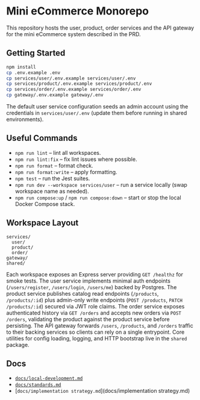 # Mini eCommerce Monorepo

This repository hosts the user, product, order services and the API gateway for the mini eCommerce system described in the PRD.

## Getting Started

```bash
npm install
cp .env.example .env
cp services/user/.env.example services/user/.env
cp services/product/.env.example services/product/.env
cp services/order/.env.example services/order/.env
cp gateway/.env.example gateway/.env
```

The default user service configuration seeds an admin account using the credentials in `services/user/.env` (update them before running in shared environments).

## Useful Commands

- `npm run lint` – lint all workspaces.
- `npm run lint:fix` – fix lint issues where possible.
- `npm run format` – format check.
- `npm run format:write` – apply formatting.
- `npm test` – run the Jest suites.
- `npm run dev --workspace services/user` – run a service locally (swap workspace name as needed).
- `npm run compose:up` / `npm run compose:down` – start or stop the local Docker Compose stack.

## Workspace Layout

```
services/
  user/
  product/
  order/
gateway/
shared/
```

Each workspace exposes an Express server providing `GET /healthz` for smoke tests. The user service implements minimal auth endpoints (`/users/register`, `/users/login`, `/users/me`) backed by Postgres. The product service publishes catalog read endpoints (`/products`, `/products/:id`) plus admin-only write endpoints (`POST /products`, `PATCH /products/:id`) secured via JWT role claims. The order service exposes authenticated history via `GET /orders` and accepts new orders via `POST /orders`, validating the product against the product service before persisting. The API gateway forwards `/users`, `/products`, and `/orders` traffic to their backing services so clients can rely on a single entrypoint. Core utilities for config loading, logging, and HTTP bootstrap live in the `shared` package.

## Docs

- [`docs/local-development.md`](docs/local-development.md)
- [`docs/standards.md`](docs/standards.md)
- [`docs/implementation strategy.md`](docs/implementation strategy.md)
